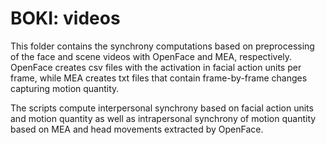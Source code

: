 # BOKI: videos

This folder contains the synchrony computations based on preprocessing of the face and scene videos with OpenFace and MEA, respectively. OpenFace creates csv files with the activation in facial action units per frame, while MEA creates txt files that contain frame-by-frame changes capturing motion quantity. 

The scripts compute interpersonal synchrony based on facial action units and motion quantity as well as intrapersonal synchrony of motion quantity based on MEA and head movements extracted by OpenFace. 
